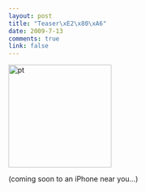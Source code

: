 ```yaml
--- 
layout: post
title: "Teaser\xE2\x80\xA6"
date: 2009-7-13
comments: true
link: false
---
```

<a href="http://flux88.com/files/media/image/WindowsLiveWriter/Teaser_EA10/pt_2.png"><img src="/images/pt_thumb.png" alt="pt"  height="203"  /></a>  <p>(coming soon to an iPhone near you…)</p>
